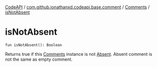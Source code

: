 [CodeAPI](../../index.md) / [com.github.jonathanxd.codeapi.base.comment](../index.md) / [Comments](index.md) / [isNotAbsent](.)

# isNotAbsent

`fun isNotAbsent(): Boolean`

Returns true if this [Comments](index.md) instance is not [Absent](-absent.md). Absent comment is not the same as
empty comment.

